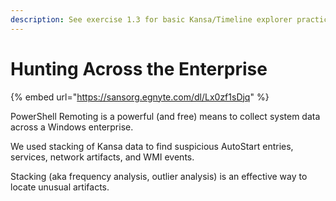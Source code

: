 ```yaml
---
description: See exercise 1.3 for basic Kansa/Timeline explorer practice
---
```


# Hunting Across the Enterprise



{% embed url="https://sansorg.egnyte.com/dl/Lx0zf1sDjq" %}

PowerShell Remoting is a powerful (and free) means to collect system data across a Windows enterprise.

We used stacking of Kansa data to find suspicious AutoStart entries, services, network artifacts, and WMI events.

Stacking (aka frequency analysis, outlier analysis) is an effective way to locate unusual artifacts.
